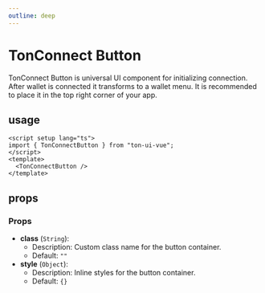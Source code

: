 ```yaml
---
outline: deep
---
```


# TonConnect Button

TonConnect Button is universal UI component for initializing connection.
After wallet is connected it transforms to a wallet menu.
It is recommended to place it in the top right corner of your app.

## usage

```vue
<script setup lang="ts">
import { TonConnectButton } from "ton-ui-vue";
</script>
<template>
  <TonConnectButton />
</template>
```

## props

### Props

- **class** (`String`):
  - Description: Custom class name for the button container.
  - Default: `""`
- **style** (`Object`):
  - Description: Inline styles for the button container.
  - Default: `{}`

